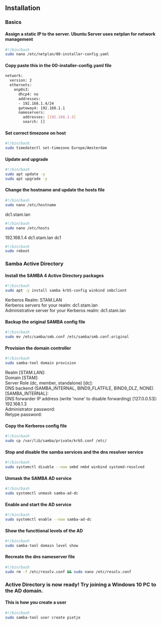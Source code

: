 ## Installation
### Basics
#### Assign a static IP to the server. Ubuntu Server uses netplan for network management
```bash
#!/bin/bash
sudo nano /etc/netplan/00-installer-config.yaml
```

#### Copy paste this in the 00-installer-config.yaml file
```bash
network:
  version: 2
  ethernets:
    enp0s3:
      dhcp4: no
      addresses:
      - 192.168.1.4/24
      gateway4: 192.168.1.1
      nameservers:
        addresses: [192.168.1.3]
        search: []
``` 

#### Set correct timezone on host
```bash
#!/bin/bash 
sudo timedatectl set-timezone Europe/Amsterdam
``` 

#### Update and upgrade
```bash
#!/bin/bash 
sudo apt update -y
sudo apt upgrade -y
``` 

#### Change the hostname and update the hosts file
```bash
#!/bin/bash 
sudo nano /etc/hostname
``` 
dc1.stam.lan
```bash
#!/bin/bash 
sudo nano /etc/hosts
``` 
192.168.1.4 dc1.stam.lan dc1

```bash
#!/bin/bash 
sudo reboot
``` 

### Samba Active Directory

#### Install the SAMBA 4 Active Directory packages
```bash
#!/bin/bash 
sudo apt -y install samba krb5-config winbind smbclient
``` 
Kerberos Realm: STAM.LAN\
Kerberos servers for your realm: dc1.stam.lan\
Administrative server for your Kerberos realm: dc1.stam.lan

#### Backup the original SAMBA config file
```bash
#!/bin/bash 
sudo mv /etc/samba/smb.conf /etc/samba/smb.conf.original
``` 
#### Provision the domain controller
```bash
#!/bin/bash 
sudo samba-tool domain provision
``` 

Realm [STAM.LAN]:\
Domain [STAM]:\
Server Role (dc, member, standalone) [dc]:\
DNS backend (SAMBA_INTERNAL, BIND9_FLATFILE, BIND9_DLZ, NONE) [SAMBA_INTERNAL]:\
DNS forwarder IP address (write 'none' to disable forwarding) [127.0.0.53]:  192.168.1.3\
Administrator password:\
Retype password:

#### Copy the Kerberos config file
```bash
#!/bin/bash 
sudo cp /var/lib/samba/private/krb5.conf /etc/
``` 

#### Stop and disable the samba services and the dns resolver service
```bash
#!/bin/bash 
sudo systemctl disable --now smbd nmbd winbind systemd-resolved
``` 

#### Unmask the SAMBA AD service
```bash
#!/bin/bash 
sudo systemctl unmask samba-ad-dc
``` 

#### Enable and start the AD service
```bash
#!/bin/bash 
sudo systemctl enable --now samba-ad-dc
``` 

#### Show the functtional levels of the AD
```bash
#!/bin/bash 
sudo samba-tool domain level show
``` 

#### Recreate the dns nameserver file
```bash
#!/bin/bash 
sudo rm -f /etc/resolv.conf && sudo nano /etc/resolv.conf
``` 

### Active Directory is now ready! Try joining a Windows 10 PC to the AD domain.

#### This is how you create a user
```bash
#!/bin/bash 
sudo samba-tool user create pietje
``` 
